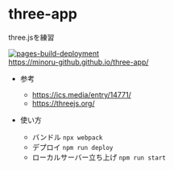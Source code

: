 # three-app
three.jsを練習  

[![pages-build-deployment](https://github.com/minoru-github/three-app/actions/workflows/pages/pages-build-deployment/badge.svg?branch=gh-pages)](https://github.com/minoru-github/three-app/actions/workflows/pages/pages-build-deployment)  
https://minoru-github.github.io/three-app/

+ 参考
  + https://ics.media/entry/14771/
  + https://threejs.org/

+ 使い方
  + バンドル `npx webpack`
  + デプロイ `npm run deploy`
  + ローカルサーバー立ち上げ `npm run start`